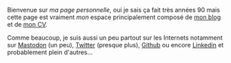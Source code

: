 Bienvenue sur *ma page personnelle*, oui je sais ça fait très années 90 mais
cette page est vraiment *mon* espace principalement composé de [mon
blog](/posts/) et de [mon CV](/page/cv-fr/).

Comme beaucoup, je suis aussi un peu partout sur les Internets notamment sur
<a href="https://piaille.fr/@dpobel" rel="me">Mastodon</a> (un peu),
[Twitter](https://twitter.com/dpobel) (presque plus),
[Github](https://github.com/dpobel/) ou encore
[Linkedin](https://www.linkedin.com/in/dpobel/) et probablement plein d'autres…
